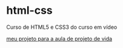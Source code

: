 # html-css
 Curso de HTML5 e CSS3 do curso em vídeo

<a href="https://vivicm101.github.io/html-css/projetos/joana-darc/main/index.html.com
">meu projeto para a aula de projeto de vida</a>